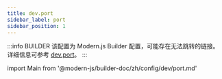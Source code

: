 ```yaml
---
title: dev.port
sidebar_label: port
sidebar_position: 1
---
```


:::info BUILDER
该配置为 Modern.js Builder 配置，可能存在无法跳转的链接。详细信息可参考 [dev.port](https://modernjs.dev/builder/zh/api/config-dev.html#dev-port)。
:::

import Main from '@modern-js/builder-doc/zh/config/dev/port.md'

<Main />
